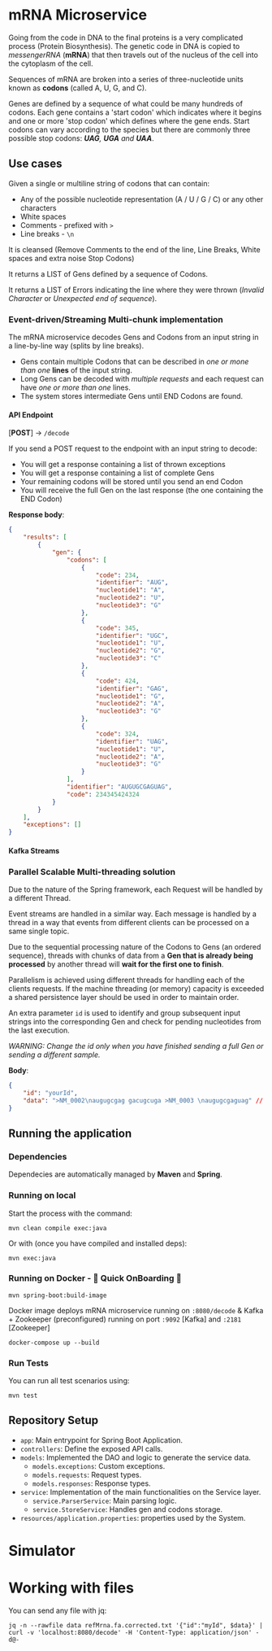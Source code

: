 # mRNA Microservice

Going from the code in DNA to the final proteins is a very complicated process (Protein Biosynthesis). 
The genetic code in DNA is copied to *messengerRNA* (**mRNA**) that then travels out of the nucleus of the cell into the cytoplasm of the cell. 

Sequences of mRNA are broken into a series of three-nucleotide units known as **codons** (called A, U, G, and C).

Genes are defined by a sequence of what could be many hundreds of codons. Each gene contains a 'start codon' which indicates where it begins and one or more 'stop codon' which defines where the gene ends. Start codons can vary according to the species but there are commonly three possible stop codons: ***UAG**, **UGA** and **UAA***.

## Use cases

Given a single or multiline string of codons that can contain:
* Any of the possible nucleotide representation (A / U / G / C) or any other characters
* White spaces
* Comments - prefixed with `>`
* Line breaks - `\n`

It is cleansed (Remove Comments to the end of the line, Line Breaks, White spaces and extra noise Stop Codons)

It returns a LIST of Gens defined by a sequence of Codons.

It returns a LIST of Errors indicating the line where they were thrown (*Invalid Character* or *Unexpected end of sequence*).

### Event-driven/Streaming Multi-chunk implementation

The mRNA microservice decodes Gens and Codons from an input string in a line-by-line way (splits by line breaks). 
* Gens contain multiple Codons that can be described in *one or mone than one* **lines** of the input string. 
* Long Gens can be decoded with *multiple requests* and each request can have *one or more than one* lines. 
* The system stores intermediate Gens until END Codons are found.  

#### API Endpoint

[**POST**] -> `/decode`

If you send a POST request to the endpoint with an input string to decode:
* You will get a response containing a list of thrown exceptions
* You will get a response containing a list of complete Gens
* Your remaining codons will be stored until you send an end Codon
* You will receive the full Gen on the last response (the one containing the END Codon)

**Response body**:
```json
{
    "results": [
        {
            "gen": {
                "codons": [
                    {
                        "code": 234,
                        "identifier": "AUG",
                        "nucleotide1": "A",
                        "nucleotide2": "U",
                        "nucleotide3": "G"
                    },
                    {
                        "code": 345,
                        "identifier": "UGC",
                        "nucleotide1": "U",
                        "nucleotide2": "G",
                        "nucleotide3": "C"
                    },
                    {
                        "code": 424,
                        "identifier": "GAG",
                        "nucleotide1": "G",
                        "nucleotide2": "A",
                        "nucleotide3": "G"
                    },
                    {
                        "code": 324,
                        "identifier": "UAG",
                        "nucleotide1": "U",
                        "nucleotide2": "A",
                        "nucleotide3": "G"
                    }
                ],
                "identifier": "AUGUGCGAGUAG",
                "code": 234345424324
            }
        }
    ],
    "exceptions": []
}
```

#### Kafka Streams

### Parallel Scalable Multi-threading solution

Due to the nature of the Spring framework, each Request will be handled by a different Thread.

Event streams are handled in a similar way. Each message is handled by a thread in a way that events from different clients can be processed on a same single topic.

Due to the sequential processing nature of the Codons to Gens (an ordered sequence), threads with chunks of data from a **Gen that is already being processed** by another thread will **wait for the first one to finish**. 

Parallelism is achieved using different threads for handling each of the clients requests. If the machine threading (or memory) capacity is exceeded a shared persistence layer should be used in order to maintain order.

An extra parameter `id` is used to identify and group subsequent input strings into the corresponding Gen and check for pending nucleotides from the last execution. 

*WARNING: Change the id only when you have finished sending a full Gen or sending a different sample.* 

**Body**:

```json
{
    "id": "yourId",
    "data": ">NM_0002\naugugcgag gacugcuga >NM_0003 \naugugcgaguag" // <- Example string
}
```

## Running the application

### Dependencies
Dependecies are automatically managed by **Maven** and **Spring**.

### Running on local
Start the process with the command:
```shell script
mvn clean compile exec:java  
```
Or with (once you have compiled and installed deps):
```shell script
mvn exec:java
```

### Running on Docker - 👀 Quick OnBoarding 🤖

```shell script
mvn spring-boot:build-image
```
Docker image deploys mRNA microservice running on `:8080/decode` & Kafka + Zookeeper (preconfigured) running on port `:9092` [Kafka] and `:2181` [Zookeeper]

```shell script
docker-compose up --build 
```

### Run Tests
You can run all test scenarios using:
```shell script
mvn test
```

## Repository Setup

- `app`: Main entrypoint for Spring Boot Application.
- `controllers`: Define the exposed API calls.
- `models`: Implemented the DAO and logic to generate the service data.
    * `models.exceptions`: Custom exceptions.
    * `models.requests`: Request types.
    * `models.responses`: Response types.
- `service`: Implementation of the main functionalities on the Service layer.
    * `service.ParserService`: Main parsing logic.
    * `service.StoreService`: Handles gen and codons storage.
- `resources/application.properties`: properties used by the System.

# Simulator

# Working with files

You can send any file with jq:
```shell script
jq -n --rawfile data refMrna.fa.corrected.txt '{"id":"myId", $data}' | curl -v 'localhost:8080/decode' -H 'Content-Type: application/json' -d@-
```